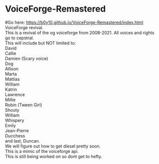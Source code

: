 # VoiceForge-Remastered
#Go here: https://b0y10.github.io/VoiceForge-Remastered/index.html
VoiceForge revival.
<br>
This is a revival of the og voiceforge from 2008-2021. All voices and rights go to cepstral.
<br>
This will include but NOT limited to:
<br>
David
<br>
Callie
<br>
Damien (Scary voice)
<br>
Dog
<br>
Allison
<br>
Marta
<br>
Mattias
<br>
William
<br>
Katrin
<br>
Lawrence
<br>
Millie
<br>
Robin (Tween Girl)
<br>
Shouty
<br>
William
<br>
Whispery
<br>
Emily
<br>
Jean-Pierre
<br>
Ducchess
<br>
and last, Duncan.
<br>
We will figure out how to get diesel pretty soon.
<br>
This is a mimic of the voiceforge api.
<br>
This is still being worked on so dont get to hefty.
